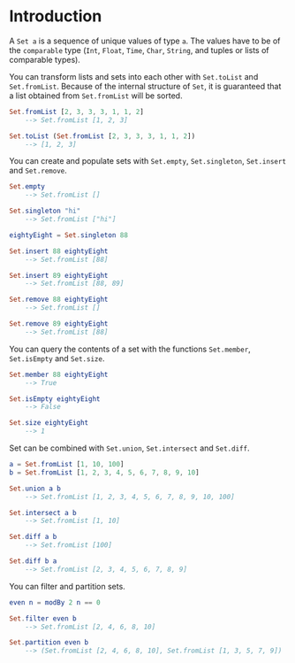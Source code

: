 # Introduction

A `Set a` is a sequence of unique values of type `a`.
The values have to be of the `comparable` type (`Int`, `Float`, `Time`, `Char`, `String`, and tuples or lists of comparable types).

You can transform lists and sets into each other with `Set.toList` and `Set.fromList`.
Because of the internal structure of `Set`, it is guaranteed that a list obtained from `Set.fromList` will be sorted.

```elm
Set.fromList [2, 3, 3, 3, 1, 1, 2]
    --> Set.fromList [1, 2, 3]

Set.toList (Set.fromList [2, 3, 3, 3, 1, 1, 2])
    --> [1, 2, 3]
```

You can create and populate sets with `Set.empty`, `Set.singleton`, `Set.insert` and `Set.remove`.

```elm
Set.empty
    --> Set.fromList []

Set.singleton "hi"
    --> Set.fromList ["hi"]

eightyEight = Set.singleton 88

Set.insert 88 eightyEight
    --> Set.fromList [88]

Set.insert 89 eightyEight
    --> Set.fromList [88, 89]

Set.remove 88 eightyEight
    --> Set.fromList []

Set.remove 89 eightyEight
    --> Set.fromList [88]
```

You can query the contents of a set with the functions `Set.member`, `Set.isEmpty` and `Set.size`.

```elm
Set.member 88 eightyEight
    --> True

Set.isEmpty eightyEight
    --> False

Set.size eightyEight
    --> 1
```

Set can be combined with `Set.union`, `Set.intersect` and `Set.diff`.

```elm
a = Set.fromList [1, 10, 100]
b = Set.fromList [1, 2, 3, 4, 5, 6, 7, 8, 9, 10]

Set.union a b
    --> Set.fromList [1, 2, 3, 4, 5, 6, 7, 8, 9, 10, 100]

Set.intersect a b
    --> Set.fromList [1, 10]

Set.diff a b
    --> Set.fromList [100]

Set.diff b a
    --> Set.fromList [2, 3, 4, 5, 6, 7, 8, 9]
```

You can filter and partition sets.

```elm
even n = modBy 2 n == 0

Set.filter even b
    --> Set.fromList [2, 4, 6, 8, 10]

Set.partition even b
    --> (Set.fromList [2, 4, 6, 8, 10], Set.fromList [1, 3, 5, 7, 9])
```
